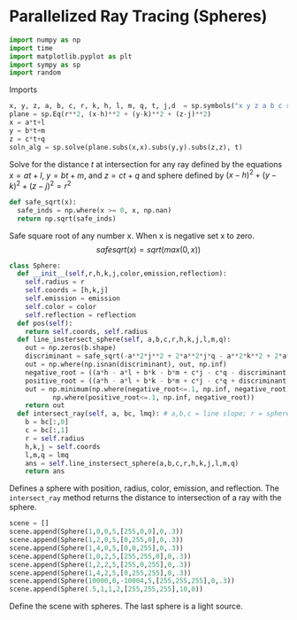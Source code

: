 # Parallelized Ray Tracing (Spheres)
```python
import numpy as np
import time
import matplotlib.pyplot as plt
import sympy as sp
import random
```
Imports
```python
x, y, z, a, b, c, r, k, h, l, m, q, t, j,d  = sp.symbols("x y z a b c r k h l m q t j d")
plane = sp.Eq(r**2, (x-h)**2 + (y-k)**2 + (z-j)**2)
x = a*t+l
y = b*t+m
z = c*t+q
soln_alg = sp.solve(plane.subs(x,x).subs(y,y).subs(z,z), t)
```
Solve for the distance $t$ at intersection for any ray defined by the equations $x=at+l$, $y=bt+m$, and $z=ct+q$ and sphere defined by $(x-h)^2 + (y-k)^2 + (z-j)^2=r^2$
```python
def safe_sqrt(x):
  safe_inds = np.where(x >= 0, x, np.nan)
  return np.sqrt(safe_inds)
```
Safe square root of any number x. When x is negative set x to zero.\
$$safesqrt(x) = sqrt(max(0, x))$$
```python
class Sphere:
  def __init__(self,r,h,k,j,color,emission,reflection):
    self.radius = r
    self.coords = [h,k,j]
    self.emission = emission
    self.color = color
    self.reflection = reflection
  def pos(self):
    return self.coords, self.radius
  def line_instersect_sphere(self, a,b,c,r,h,k,j,l,m,q):
    out = np.zeros(b.shape)
    discriminant = safe_sqrt(-a**2*j**2 + 2*a**2*j*q - a**2*k**2 + 2*a**2*k*m - a**2*m**2 - a**2*q**2 + a**2*r**2 + 2*a*b*h*k - 2*a*b*h*m - 2*a*b*k*l + 2*a*b*l*m + 2*a*c*h*j - 2*a*c*h*q - 2*a*c*j*l + 2*a*c*l*q - b**2*h**2 + 2*b**2*h*l - b**2*j**2 + 2*b**2*j*q - b**2*l**2 - b**2*q**2 + b**2*r**2 + 2*b*c*j*k - 2*b*c*j*m - 2*b*c*k*q + 2*b*c*m*q - c**2*h**2 + 2*c**2*h*l - c**2*k**2 + 2*c**2*k*m - c**2*l**2 - c**2*m**2 + c**2*r**2)
    out = np.where(np.isnan(discriminant), out, np.inf)
    negative_root = ((a*h - a*l + b*k - b*m + c*j - c*q - discriminant)/(a**2 + b**2 + c**2))
    positive_root = ((a*h - a*l + b*k - b*m + c*j - c*q + discriminant)/(a**2 + b**2 + c**2))
    out = np.minimum(np.where(negative_root<=.1, np.inf, negative_root),
           np.where(positive_root<=.1, np.inf, negative_root))
    return out
  def intersect_ray(self, a, bc, lmq): # a,b,c = line slope; r = sphere radius; h,k,j = position of sphere; lmq = position of line
    b = bc[:,0]
    c = bc[:,1]
    r = self.radius
    h,k,j = self.coords
    l,m,q = lmq
    ans = self.line_instersect_sphere(a,b,c,r,h,k,j,l,m,q)
    return ans
```
Defines a sphere with position, radius, color, emission, and reflection. The `intersect_ray` method returns the distance to intersection of a ray with the sphere.
```python
scene = []
scene.append(Sphere(1,0,0,5,[255,0,0],0,.3))
scene.append(Sphere(1,2,0,5,[0,255,0],0,.3))
scene.append(Sphere(1,4,0,5,[0,0,255],0,.3))
scene.append(Sphere(1,0,2,5,[255,255,0],0,.3))
scene.append(Sphere(1,2,2,5,[255,0,255],0,.3))
scene.append(Sphere(1,4,2,5,[0,255,255],0,.3))
scene.append(Sphere(10000,0,-10004,5,[255,255,255],0,.3))
scene.append(Sphere(.5,1,1,2,[255,255,255],10,0))
```
Define the scene with spheres. The last sphere is a light source.
